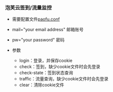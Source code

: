 ### 泡芙云签到/流量监控

+ 需要配置文件[paofu.conf]()
+ mail="your email address" 邮箱账号
+ pw="your password" 密码

+ 参数
  +  login：登录，并保存cookie
  +  check：签到，缺少cookie文件时会先登录
  +  check-state：签到状态查询
  +  traffic：流量查询，缺少cookie文件时会先登录
  +  clear：清除cookie文件
